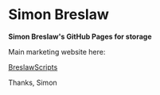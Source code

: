 # Simon Breslaw
**Simon Breslaw's GitHub Pages for storage**

Main marketing website here: 

[BreslawScripts](https://breslawscripts.co.uk/)

Thanks,
Simon
